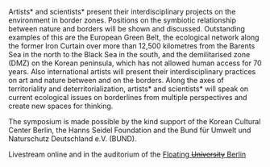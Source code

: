 Artists\* and scientists\* present their interdisciplinary projects on the environment in border zones. Positions on the symbiotic relationship between nature and borders will be shown and discussed. Outstanding examples of this are the European Green Belt, the ecological network along the former Iron Curtain over more than 12,500 kilometres from the Barents Sea in the north to the Black Sea in the south, and the demilitarised zone (DMZ) on the Korean peninsula, which has not allowed human access for 70 years. Also international artists will present their interdisciplinary practices on art and nature between and on the borders. Along the axes of territoriality and deterritorialization, artists\* and scientists\* will speak on current ecological issues on borderlines from multiple perspectives and create new spaces for thinking.

The symposium is made possible by the kind support of the Korean Cultural Center Berlin, the Hanns Seidel Foundation and the Bund für Umwelt und Naturschutz Deutschland e.V. (BUND).

Livestream online and in the auditorium of the [Floating ~~University~~ Berlin](http://www.floatinguniversity.org/)
